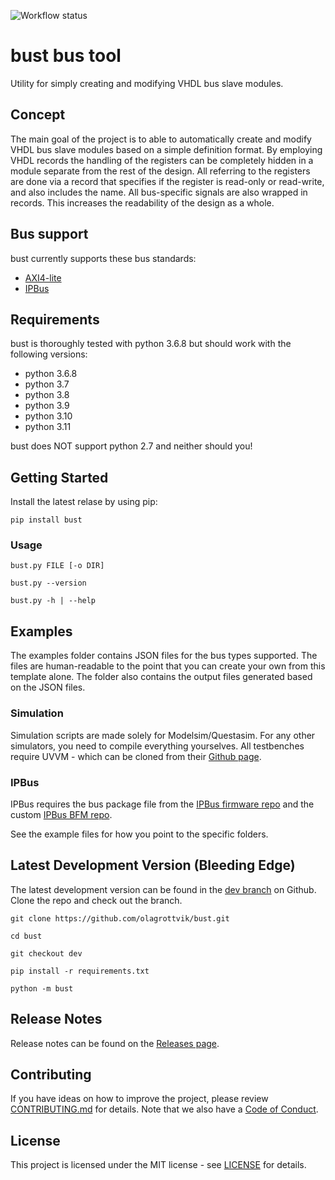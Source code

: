 ![Workflow status](https://github.com/olagrottvik/bust/actions/workflows/python_tests.yml/badge.svg)

# bust bus tool

Utility for simply creating and modifying VHDL bus slave modules.

## Concept

The main goal of the project is to able to automatically create and modify VHDL bus slave modules based on a simple definition format.
By employing VHDL records the handling of the registers can be completely hidden in a module separate from the rest of the design.
All referring to the registers are done via a record that specifies if the register is read-only or read-write, and also includes the name.
All bus-specific signals are also wrapped in records. This increases the readability of the design as a whole.

## Bus support

bust currently supports these bus standards:

- [AXI4-lite](https://en.wikipedia.org/wiki/Advanced_eXtensible_Interface#AXI4-Lite)
- [IPBus](https://ipbus.web.cern.ch/ipbus/)

## Requirements

bust is thoroughly tested with python 3.6.8 but should work with the following versions:

- python 3.6.8
- python 3.7
- python 3.8
- python 3.9
- python 3.10
- python 3.11

bust does NOT support python 2.7 and neither should you!

## Getting Started

Install the latest relase by using pip:

`pip install bust`

### Usage

`bust.py FILE [-o DIR]`

`bust.py --version`

`bust.py -h | --help`

## Examples

The examples folder contains JSON files for the bus types supported.
The files are human-readable to the point that you can create your own from this template alone.
The folder also contains the output files generated based on the JSON files.

### Simulation
Simulation scripts are made solely for Modelsim/Questasim. For any other simulators, you need to compile everything yourselves.
All testbenches require UVVM - which can be cloned from their [Github page](https://github.com/UVVM/UVVM).

### IPBus
IPBus requires the bus package file from the [IPBus firmware repo](https://github.com/ipbus/ipbus-firmware) and the custom [IPBus BFM repo](https://github.com/olagrottvik/vip_ipbus).

See the example files for how you point to the specific folders.

## Latest Development Version (Bleeding Edge)

The latest development version can be found in the [dev branch](https://github.com/olagrottvik/bust/tree/dev) on Github. Clone the repo and check out the branch.

`git clone https://github.com/olagrottvik/bust.git`

`cd bust`

`git checkout dev`

`pip install -r requirements.txt`

`python -m bust`



## Release Notes

Release notes can be found on the [Releases page](https://github.com/olagrottvik/bust/releases).


## Contributing

If you have ideas on how to improve the project, please review [CONTRIBUTING.md](CONTRIBUTING.md) for details. Note that we also have a [Code of Conduct](CODE_OF_CONDUCT.md).


## License

This project is licensed under the MIT license - see [LICENSE](LICENSE) for details.
